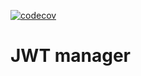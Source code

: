 [![codecov](https://codecov.io/gh/ThePetsProject/JWT-Manager/branch/main/graph/badge.svg?token=QFQRRK5JWG)](https://codecov.io/gh/ThePetsProject/JWT-Manager)

# JWT manager
